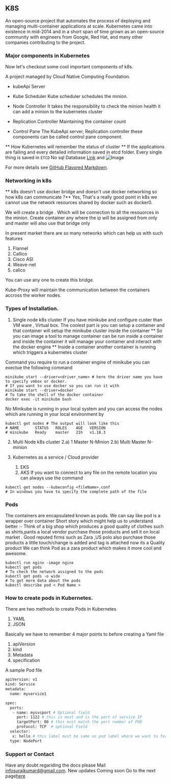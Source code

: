 ## K8S 

An open-source project that automates the process of deploying and managing multi-container applications at scale. Kubernetes came into existence in mid-2014 and in a short span of time grown as an open-source community with engineers from Google, Red Hat, and many other companies contributing to the project.


### Major components in Kubernetes 

Now let's checkout some cool important components of k8s.

A project managed by Cloud Native Computing Foundation.

- kubeApi Server
- Kube Scheduler
   Kube scheduler schedules the minion.
- Node Controller 
   It takes the responsibility to check the minion health it can add a minion to the kubernetes cluster 
- Replication Controller 
   Maintaining the container count 

- Control Pane 
   The KubeApi server, Replication controller these components can be called control pane component.


** How Kubernetes will remember the status of cluster **
If the applications are failing and every detailed information saved in etcd folder.
Every single thing is saved in `ETCD` No sql Database
[Link](url) and ![Image](src)

For more details see [GitHub Flavored Markdown](https://guides.github.com/features/mastering-markdown/).

### Networking in k8s

** k8s doesn't use docker bridge and doesn't use docker networking so how k8s can communicate ?**
    Yes, That's a really good point in k8s we cannot use the network resources shared by docker such 
    as docker0.

We will create a bridge <yourNameBridgeNetwork>. Which will be connection to all the resouorces in the minion.
Create container any where the ip will be assigned from <yourNameBridgeNetwork> only and master will also use that bridge only

In present market there are so many networks which can help us with such features 
1. Flannel 
2. Callico 
3. Cisco ASI 
4. Weave-net 
5. calico 

You can use any one to create this bridge.

Kube-Proxy will maintain the communication between the containers accross the worker nodes.

### Types of Installation.
1. Single node k8s cluster 
If you have minikube and configure custer than VM ware , Virtual box.
The coolest part is you can setup a container and that container will setup the minikube cluster inside the container 
** So you can image a tool to manage container can be run inside a container and inside the container it will manage your container and interact with the docker engine **
Inside a container another container is running which triggers a kubernetes cluster 

Command you require to run a container engine of minikube you can exectue the following command 

```
minikube start --driver=<driver_name> # here the driver name you have to specify vmbox or docker.
# If you want to use docker so you can run it with 
minikube start --driver=docker
# To take the shell of the docker container 
docker exec -it minikube bash 
```
No Minikube is running in your local system and you can access the nodes which are running in your local environment by 
```
kubectl get nodes # The output will look like this 
# NAME       STATUS   ROLES    AGE   VERSION
# minikube   Ready    master   21h   v1.18.3

```
2. Multi Node k8s cluster
    2.a) 1 Master N-Minion 
    2.b) Multi Master N-minion

3. Kubernetes as a service / Cloud provider 
    1. EKS
    2. AKS
If you want to connect to any file on the remote location you can always use the command 

```
kubectl get nodes --kubeconfig <fileName>.conf
# In windows you have to specify the complete path of the file
```


### Pods 
The containers are encapsulated known as pods. We can say like pod is a wrapper over container 
Short story which might help us to understand better :-
Think of a big shop which produces a good quality of clothes such as shirts,pants a local vendor purchase those products and sell it on local market . Good reputed firms such as Zara ,US polo also purchase those products a little touch/change is added and tag is attached now its a Quality product 
We can think Pod as a zara product which makes it more cool and awesome.
``` 
kubectl run nginx -image nginx
kubectl get pods 
# To check the network assigned to the pods 
kubectl get pods -o wide 
# To get more data about the pods 
kubectl describe pod < Pod Name >
```
### How to create pods in Kubernetes.
There are two methods to create Pods in Kubernetes 
1. YAML 
2. JSON

Basically we have to remember 4 major points to before creating a Yaml file 
1. apiVersion 
2. kind
3. Metadata
4. specification 

A sample Pod file 
```bash
apiVersion: v1
kind: Service 
metadata: 
  name: myservice1

spec:
  ports:
   - name: mysvcport # Optional field
     port: 1122 # this is must and is the port of service IP 
     targetPort: 80 # this must match the port number of POD 
     protocol: TCP  # optional Field
  selector:
   x: hello # this label must be same as pod label where we want to forwad the service 
  type: NodePort
```




### Support or Contact

Have any doubt regariding the docs please Mail [infosurajkumard@gmail.com](#).
New updates Coming soon
Go to the next page[here](./new-page.html)